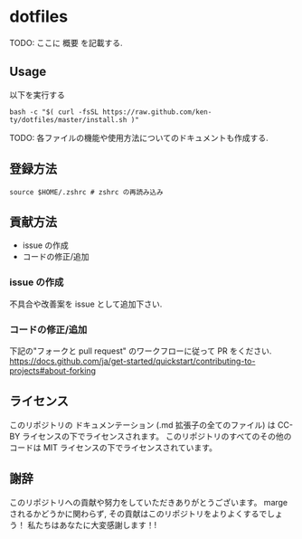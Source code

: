 # dotfiles

TODO: ここに 概要 を記載する.

## Usage

以下を実行する

```
bash -c "$( curl -fsSL https://raw.github.com/ken-ty/dotfiles/master/install.sh )"
```

TODO: 各ファイルの機能や使用方法についてのドキュメントも作成する.

## 登録方法

```
source $HOME/.zshrc # zshrc の再読み込み
```

## 貢献方法

- issue の作成
- コードの修正/追加

###  issue の作成

不具合や改善案を issue として追加下さい.

### コードの修正/追加

下記の"フォークと pull request" のワークフローに従って PR をください.
https://docs.github.com/ja/get-started/quickstart/contributing-to-projects#about-forking

## ライセンス

このリポジトリの ドキュメンテーション (.md 拡張子の全てのファイル) は CC-BY ライセンスの下でライセンスされます。
このリポジトリのすべてのその他のコードは MIT ライセンスの下でライセンスされています。

## 謝辞

このリポジトリへの貢献や努力をしていただきありがとうございます。
marge されるかどうかに関わらず, その貢献はこのリポジトリをよりよくするでしょう！
私たちはあなたに大変感謝します！!
